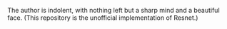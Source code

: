 The author is indolent, with nothing left but a sharp mind and a beautiful face. (This repository is the unofficial implementation of Resnet.)
